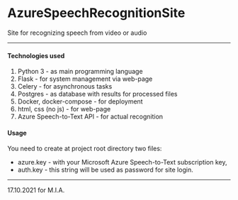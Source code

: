 # AzureSpeechRecognitionSite
Site for recognizing speech from video or audio  

-----------
#### Technologies used

1) Python 3 - as main programming language
2) Flask - for system management via web-page
3) Celery - for asynchronous tasks
4) Postgres - as database with results for processed files
5) Docker, docker-compose - for deployment
6) html, css (no js) - for web-page
7) Azure Speech-to-Text API - for actual recognition


#### Usage

You need to create at project root directory two files:
- azure.key - with your Microsoft Azure Speech-to-Text subscription key,
- auth.key - this string will be used as password for site login.


-----------
17.10.2021 for M.I.A.
